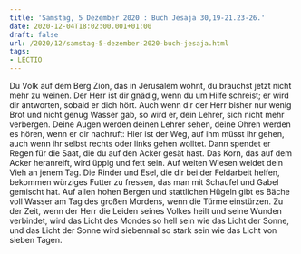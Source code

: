 ```yaml
---
title: 'Samstag, 5 Dezember 2020 : Buch Jesaja 30,19-21.23-26.'
date: 2020-12-04T18:02:00.001+01:00
draft: false
url: /2020/12/samstag-5-dezember-2020-buch-jesaja.html
tags: 
- LECTIO
---
```


Du Volk auf dem Berg Zion, das in Jerusalem wohnt, du brauchst jetzt nicht mehr zu weinen. Der Herr ist dir gnädig, wenn du um Hilfe schreist; er wird dir antworten, sobald er dich hört. Auch wenn dir der Herr bisher nur wenig Brot und nicht genug Wasser gab, so wird er, dein Lehrer, sich nicht mehr verbergen. Deine Augen werden deinen Lehrer sehen, deine Ohren werden es hören, wenn er dir nachruft: Hier ist der Weg, auf ihm müsst ihr gehen, auch wenn ihr selbst rechts oder links gehen wolltet. Dann spendet er Regen für die Saat, die du auf den Acker gesät hast. Das Korn, das auf dem Acker heranreift, wird üppig und fett sein. Auf weiten Wiesen weidet dein Vieh an jenem Tag. Die Rinder und Esel, die dir bei der Feldarbeit helfen, bekommen würziges Futter zu fressen, das man mit Schaufel und Gabel gemischt hat. Auf allen hohen Bergen und stattlichen Hügeln gibt es Bäche voll Wasser am Tag des großen Mordens, wenn die Türme einstürzen. Zu der Zeit, wenn der Herr die Leiden seines Volkes heilt und seine Wunden verbindet, wird das Licht des Mondes so hell sein wie das Licht der Sonne, und das Licht der Sonne wird siebenmal so stark sein wie das Licht von sieben Tagen.